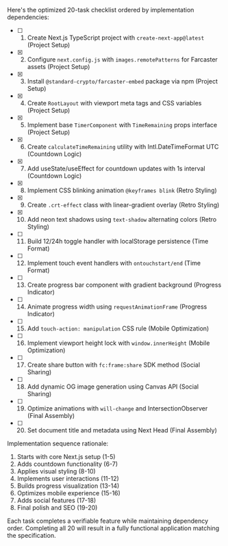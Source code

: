 Here's the optimized 20-task checklist ordered by implementation dependencies:

- [ ] 1. Create Next.js TypeScript project with `create-next-app@latest` (Project Setup)
- [x] 2. Configure `next.config.js` with `images.remotePatterns` for Farcaster assets (Project Setup)
- [x] 3. Install `@standard-crypto/farcaster-embed` package via npm (Project Setup)
- [x] 4. Create `RootLayout` with viewport meta tags and CSS variables (Project Setup)
- [x] 5. Implement base `TimerComponent` with `TimeRemaining` props interface (Project Setup)
- [x] 6. Create `calculateTimeRemaining` utility with Intl.DateTimeFormat UTC (Countdown Logic)
- [x] 7. Add useState/useEffect for countdown updates with 1s interval (Countdown Logic)
- [x] 8. Implement CSS blinking animation `@keyframes blink` (Retro Styling)
- [x] 9. Create `.crt-effect` class with linear-gradient overlay (Retro Styling)
- [x] 10. Add neon text shadows using `text-shadow` alternating colors (Retro Styling)
- [ ] 11. Build 12/24h toggle handler with localStorage persistence (Time Format)
- [ ] 12. Implement touch event handlers with `ontouchstart/end` (Time Format)
- [ ] 13. Create progress bar component with gradient background (Progress Indicator)
- [ ] 14. Animate progress width using `requestAnimationFrame` (Progress Indicator)
- [ ] 15. Add `touch-action: manipulation` CSS rule (Mobile Optimization)
- [ ] 16. Implement viewport height lock with `window.innerHeight` (Mobile Optimization)
- [ ] 17. Create share button with `fc:frame:share` SDK method (Social Sharing)
- [ ] 18. Add dynamic OG image generation using Canvas API (Social Sharing)
- [ ] 19. Optimize animations with `will-change` and IntersectionObserver (Final Assembly)
- [ ] 20. Set document title and metadata using Next Head (Final Assembly)

Implementation sequence rationale:
1. Starts with core Next.js setup (1-5)
2. Adds countdown functionality (6-7)
3. Applies visual styling (8-10)
4. Implements user interactions (11-12)
5. Builds progress visualization (13-14)
6. Optimizes mobile experience (15-16)
7. Adds social features (17-18)
8. Final polish and SEO (19-20)

Each task completes a verifiable feature while maintaining dependency order. Completing all 20 will result in a fully functional application matching the specification.
